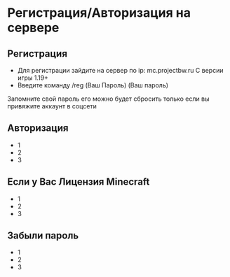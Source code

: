 # Регистрация/Авторизация на сервере

## Регистрация
- Для регистрации зайдите на сервер по ip: mc.projectbw.ru
С версии игры 1.19+
- Введите команду /reg (Ваш Пароль) (Ваш пароль)

Запомните свой пароль его можно будет сбросить только если вы привяжите аккаунт в соцсети


## Авторизация
- 1
- 2
- 3

## Если у Вас Лицензия Minecraft
- 1
- 2
- 3

## Забыли пароль
- 1
- 2
- 3
